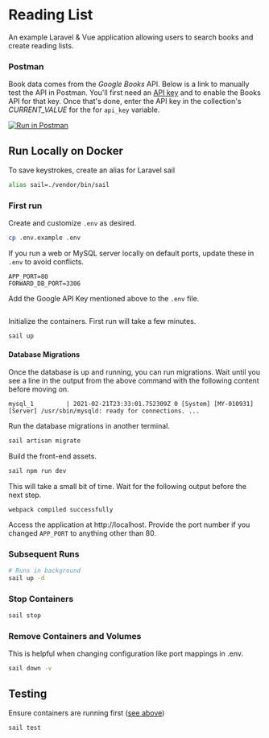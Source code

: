 # Reading List
An example Laravel & Vue application allowing users to search books and create reading lists.

### Postman
Book data comes from the _Google Books_ API. Below is a link to manually test the API in Postman. 
You'll first need an [API key](https://console.cloud.google.com/apis/credentials) and to enable the Books API for that key.
Once that's done, enter the API key in the collection's *CURRENT_VALUE*  for the for `api_key` variable.

[![Run in Postman](https://run.pstmn.io/button.svg)](https://app.getpostman.com/run-collection/4722983e00620764db09)

## Run Locally on Docker

To save keystrokes, create an alias for Laravel sail 
```bash
alias sail=./vendor/bin/sail
```

### First run

Create and customize `.env` as desired.
```bash 
cp .env.example .env
```

If you run a web or MySQL server locally on default ports, update these in `.env` to avoid conflicts.
```dotenv
APP_PORT=80
FORWARD_DB_PORT=3306
```

Add the Google API Key mentioned above to the `.env` file.
```dotenv

```

Initialize the containers.  First run will take a few minutes.
```bash
sail up 
```

#### Database Migrations

Once the database is up and running, you can run migrations.  Wait until you see a line in the output from the above command with the following content before moving on.
```
mysql_1         | 2021-02-21T23:33:01.752309Z 0 [System] [MY-010931] [Server] /usr/sbin/mysqld: ready for connections. ...
```

Run the database migrations in another terminal.
```bash
sail artisan migrate
```

Build the front-end assets.
```bash
sail npm run dev
```

This will take a small bit of time.  Wait for the following output before the next step.
```
webpack compiled successfully
```

Access the application at http://localhost. Provide the port number if you changed `APP_PORT` to anything other than 80.

### Subsequent Runs
```bash
# Runs in background
sail up -d
```

### Stop Containers
```bash
sail stop
```

### Remove Containers and Volumes
This is helpful when changing configuration like port mappings in .env.
```bash
sail down -v
```

## Testing
Ensure containers are running first ([see above](#run-locally-on-docker))
```bash
sail test
```
